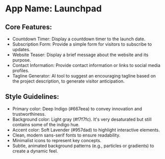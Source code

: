 # **App Name**: Launchpad

## Core Features:

- Countdown Timer: Display a countdown timer to the launch date.
- Subscription Form: Provide a simple form for visitors to subscribe to updates.
- Website Teaser: Display a brief message about the website and its purpose.
- Contact Information: Provide contact information or links to social media profiles.
- Tagline Generator: AI tool to suggest an encouraging tagline based on the project description, to generate visitor anticipation.

## Style Guidelines:

- Primary color: Deep Indigo (#667eea) to convey innovation and trustworthiness.
- Background color: Light gray (#f7f7fc). It's very desaturated but still contains some of the indigo hue.
- Accent color: Soft Lavender (#957dad) to highlight interactive elements.
- Clean, modern sans-serif fonts to ensure readability.
- Minimalist icons to represent key concepts.
- Subtle, animated background patterns (e.g., particles or gradients) to create a dynamic feel.